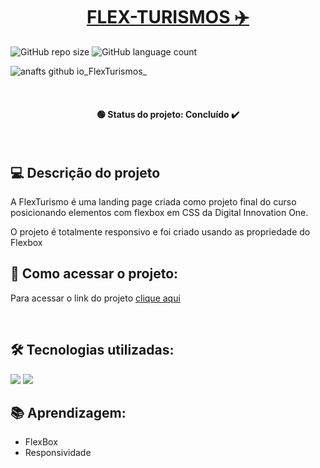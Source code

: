 <h1 align="center"><a href="#" alt="site flexturismo"> FLEX-TURISMOS ✈️ </a></h1>

![GitHub repo size](https://img.shields.io/github/repo-size/anafts/FlexTurismos?style=for-the-badge)
![GitHub language count](https://img.shields.io/github/languages/count/anafts/FlexTurismos?style=for-the-badge)

![anafts github io_FlexTurismos_](https://user-images.githubusercontent.com/106173948/192027345-68d07e8a-d7d8-4557-aa10-b6ef28787aab.png)

<br><h4 align="center"> 🟢 Status do projeto:  Concluído ✔️   </h4> <br>

## 💻 Descrição do projeto 

 
A FlexTurismo é uma landing page criada como projeto final do curso posicionando elementos com flexbox em CSS da Digital Innovation One. 

O projeto é totalmente responsivo e foi criado usando as propriedade do Flexbox
 <br>

 ## 🚀 Como acessar o projeto:
Para acessar o link do projeto [clique aqui](https://anafts.github.io/FlexTurismos/)

<br>

## 🛠️ Tecnologias utilizadas:  

<img src="https://img.shields.io/badge/HTML5-E34F26?style=for-the-badge&logo=html5&logoColor=white">
<img src="https://img.shields.io/badge/CSS3-1572B6?style=for-the-badge&logo=css3&logoColor=white">

<br>

## 📚 Aprendizagem:
- FlexBox
- Responsividade
